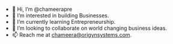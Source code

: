 - 👋 Hi, I’m @chameerapre
- 👀 I’m interested in building Businesses.
- 🌱 I’m currently learning Entrepreneurship.
- 💞️ I’m looking to collaborate on world changing business ideas.
- 📫 Reach me at chameera@origynsystems.com.

<!---
chameerapre/chameerapre is a ✨ special ✨ repository because its `README.md` (this file) appears on your GitHub profile.
You can click the Preview link to take a look at your changes.
--->
